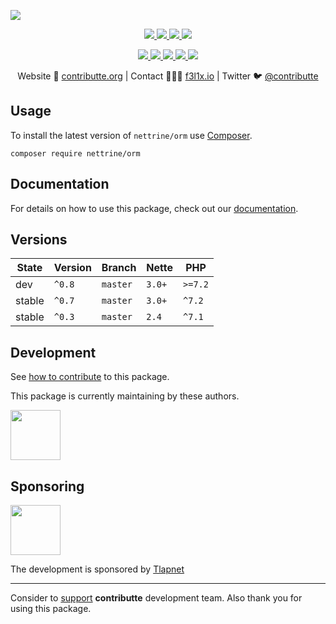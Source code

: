 ![](https://heatbadger.now.sh/github/readme/nettrine/orm/)

<p align=center>
  <a href="https://github.com/nettrine/orm/actions">
    <img src="https://badgen.net/github/checks/nettrine/orm/master?cache=300">
  </a>
  <a href="https://coveralls.io/r/nettrine/orm">
    <img src="https://badgen.net/coveralls/c/github/nettrine/orm?cache=300">
  </a>
  <a href="https://packagist.org/packages/nettrine/orm">
    <img src="https://badgen.net/packagist/dm/nettrine/orm">
  </a>
  <a href="https://packagist.org/packages/nettrine/orm">
    <img src="https://badgen.net/packagist/v/nettrine/orm">
  </a>
</p>
<p align=center>
  <a href="https://packagist.org/packages/nettrine/orm">
    <img src="https://badgen.net/packagist/php/nettrine/orm">
  </a>
  <a href="https://github.com/nettrine/orm">
    <img src="https://badgen.net/github/license/nettrine/orm">
  </a>
  <a href="http://bit.ly/apittegitter">
    <img src="https://badgen.net/badge/chat/apitte/cyan">
  </a>
  <a href="https://bit.ly/cttfo">
    <img src="https://badgen.net/badge/support/forum/yellow">
  </a>
  <a href="https://contributte.org/partners.html">
    <img src="https://badgen.net/badge/become/a%20patron/F96854">
  </a>
<p>

<p align=center>
Website 🚀 <a href="https://contributte.org">contributte.org</a> | Contact 👨🏻‍💻 <a href="https://f3l1x.io">f3l1x.io</a> | Twitter 🐦 <a href="https://twitter.com/contributte">@contributte</a>
</p>

## Usage

To install the latest version of `nettrine/orm` use [Composer](https://getcomposer.com).

```
composer require nettrine/orm
```

## Documentation

For details on how to use this package, check out our [documentation](.docs).

## Versions

| State       | Version     | Branch   | Nette  | PHP     |
|-------------|-------------|----------|--------|---------|
| dev         | `^0.8`      | `master` | `3.0+` | `>=7.2` |
| stable      | `^0.7`      | `master` | `3.0+` | `^7.2`  |
| stable      | `^0.3`      | `master` | `2.4`  | `^7.1`  |

## Development

See [how to contribute](https://contributte.org/contributing.html) to this package.

This package is currently maintaining by these authors.

<a href="https://github.com/f3l1x">
  <img width="80" height="80" src="https://avatars2.githubusercontent.com/u/538058?v=3&s=80">
</a>

## Sponsoring

<a href="https://github.com/tlapnet">
  <img width="80" height="80" src="https://avatars1.githubusercontent.com/u/22914186?s=80&v=4">
</a>

The development is sponsored by [Tlapnet](https://www.tlapnet.cz)

-----

Consider to [support](https://contributte.com/partners) **contributte** development team.
Also thank you for using this package.
